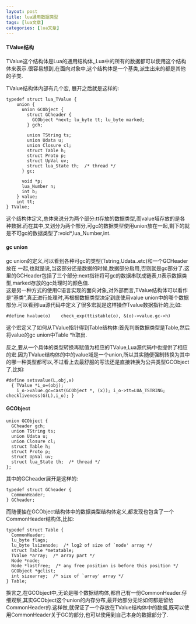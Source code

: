 ```yaml
---
layout: post
title: lua通用数据类型 
tags: [lua文章]
categories: [lua文章]
---
```

#### TValue结构

TValue这个结构体是Lua的通用结构体,,Lua中的所有的数据都可以使用这个结构体来表示.很容易想到,在面向对象中,这个结构体是一个基类,派生出来的都是其他的子类.

TValue结构体内部有几个宏, 展开之后就是这样的:

    
    
    typedef struct lua_TValue {
        union {
          union GCObject {
            struct GCheader {
              GCObject *next; lu_byte tt; lu_byte marked;
            } gch;
    
            union TString ts;
            union Udata u;
            union Closure cl;
            struct Table h;
            struct Proto p;
            struct UpVal uv;
            struct lua_State th;  /* thread */
          } gc;
    
          void *p;
          lua_Number n;
          int b;
        } value;
        int tt;
    } TValue;
    

这个结构体定义,总体来说分为两个部分:tt存放的数据类型,而value域存放的是各种数据.而在其中,又划分为两个部分,可gc的数据类型使用union放在一起,剩下的就是不可gc的数据类型了:void*,lua_Number,int.

#### gc union

gc union的定义,可以看到各种可gc的类型(Tstring,Udata..etc)和一个GCHeader放在
一起,也就是说,当这部分还是数据的时候,数据部分启用,否则就是gc部分了.这里的GCHeader包括了三个部分:next指针将可gc的数据串联成链表,tt表示数据类型,marked存放的gc处理时的颜色值.  
这是另一种方式的使用C语言实现的面向对象,对外部而言,TValue结构体可以看作是”基类”,真正进行处理时,再根据数据类型决定到底使用value
union中的哪个数据部分.可以看到lua源代码中定义了很多宏就是这样操作Tvalue数据指针的,比如:

    
    
    #define hvalue(o)    check_exp(ttistable(o), &(o)->value.gc->h)
    

这个宏定义了如何从TValue指针得到Table结构体:首先判断数据类型是Table,然后将value的gc union中Table *h取出.

反之,要从一个具体的类型转换再赋值为相应的TValue,Lua源代码中也提供了相应的宏.因为TValue结构体的中的value域是一个union,所以其实随便强制转换为其中的哪一种类型都可以,不过看上去最舒服的写法还是直接转换为公共类型GCObject了,比如:

    
    
    #define setsvalue(L,obj,x) 
      { TValue *i_o=(obj); 
        i_o->value.gc=cast(GCObject *, (x)); i_o->tt=LUA_TSTRING; 
    checkliveness(G(L),i_o); }
    

#### GCObject

    
    
    union GCObject {
      GCheader gch;
      union TString ts;
      union Udata u;
      union Closure cl;
      struct Table h;
      struct Proto p;
      struct UpVal uv;
      struct lua_State th;  /* thread */
    };
    

其中的GCheader展开是这样的:

    
    
    typedef struct GCheader {
      CommonHeader;
    } GCheader;
    

而随便抽在GCObject结构体中的数据类型结构体定义,都发现也包含了一个CommonHeader结构体,比如:

    
    
    typedef struct Table {
      CommonHeader;
      lu_byte flags;
      lu_byte lsizenode;  /* log2 of size of `node' array */
      struct Table *metatable;
      TValue *array;  /* array part */
      Node *node;
      Node *lastfree;  /* any free position is before this position */
      GCObject *gclist;
      int sizearray;  /* size of `array' array */
    } Table;
    

换言之,在GCObject中,无论是哪个数据结构体,都自己有一份CommonHeader.仔细观察,其实GCObject这个union的内存分布,最开始部分无论如何都是留给CommonHeader的.这样做,就保证了一个存放在TValue结构体中的数据,既可以使用CommonHeader关于GC的部分,也可以使用到自己本身的数据部分了.